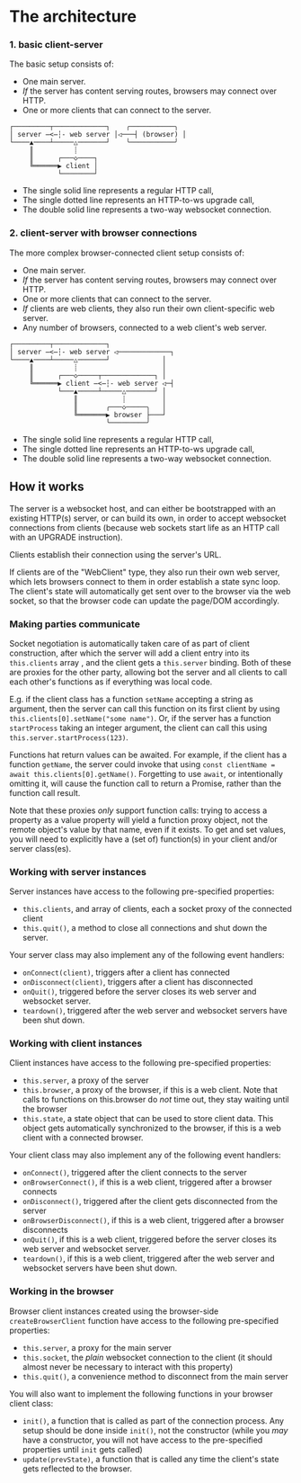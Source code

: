 # The architecture

### 1. basic client-server

The basic setup consists of:

- One main server.
- _If_ the server has content serving routes, browsers may connect over HTTP.
- One or more clients that can connect to the server.

```
┌─────────┬─────────────┐    ╭───────────╮
│ server ̶<̶┆- web server │◁───┤ (browser) │
└────▲────┴─────△───────┘    ╰───────────╯
     ║          ┊
     ║      ┌───◇────┐
     ╚══════▶ client │
            └────────┘
```

- The single solid line represents a regular HTTP call,
- The single dotted line represents an HTTP-to-ws upgrade call,
- The double solid line represents a two-way websocket connection.

### 2. client-server with browser connections

The more complex browser-connected client setup consists of:

- One main server.
- _If_ the server has content serving routes, browsers may connect over HTTP.
- One or more clients that can connect to the server.
- _If_ clients are web clients, they also run their own client-specific web server.
- Any number of browsers, connected to a web client's web server.

```
┌─────────┬─────────────┐
│ server ̶<̶┆- web server ◁─────────────┐
└────▲────┴─────△───────┘             │
     ║          ┊                     │
     ║      ┌───◇─────┬─────────────┐ │
     ╚══════▶ client ̶<̶┆- web server ◁─┤
            └───▲─────┴─────△───────┘ │
                ║           ┊         │
                ║       ╭───◇─────╮   │
                ╚═══════▶ browser ├───┘
                        ╰─────────╯
```

- The single solid line represents a regular HTTP call,
- The single dotted line represents an HTTP-to-ws upgrade call,
- The double solid line represents a two-way websocket connection.

## How it works

The server is a websocket host, and can either be bootstrapped with an existing HTTP(s) server, or can build its own, in order to accept websocket connections from clients (because web sockets start life as an HTTP call with an UPGRADE instruction).

Clients establish their connection using the server's URL.

If clients are of the "WebClient" type, they also run their own web server, which lets browsers connect to them in order establish a state sync loop. The client's state will automatically get sent over to the browser via the web socket, so that the browser code can update the page/DOM accordingly.

### Making parties communicate

Socket negotiation is automatically taken care of as part of client construction, after which the server will add a client entry into its `this.clients` array , and the client gets a `this.server` binding. Both of these are proxies for the other party, allowing bot the server and all clients to call each other's functions as if everything was local code.

E.g. if the client class has a function `setName` accepting a string as argument, then the server can call this function on its first client by using `this.clients[0].setName("some name")`. Or, if the server has a function `startProcess` taking an integer argument, the client can call this using `this.server.startProcess(123)`.

Functions hat return values can be awaited. For example, if the client has a function `getName`, the server could invoke that using `const clientName = await this.clients[0].getName()`. Forgetting to use `await`, or intentionally omitting it, will cause the function call to return a Promise, rather than the function call result.

Note that these proxies _only_ support function calls: trying to access a property as a value property will yield a function proxy object, not the remote object's value by that name, even if it exists. To get and set values, you will need to explicitly have a (set of) function(s) in your client and/or server class(es).

### Working with server instances

Server instances have access to the following pre-specified properties:

- `this.clients`, and array of clients, each a socket proxy of the connected client
- `this.quit()`, a method to close all connections and shut down the server.

Your server class may also implement any of the following event handlers:

- `onConnect(client)`, triggers after a client has connected
- `onDisconnect(client)`, triggers after a client has disconnected
- `onQuit()`, triggered before the server closes its web server and websocket server.
- `teardown()`, triggered after the web server and websocket servers have been shut down.

### Working with client instances

Client instances have access to the following pre-specified properties:

- `this.server`, a proxy of the server
- `this.browser`, a proxy of the browser, if this is a web client. Note that calls to functions on this.browser do _not_ time out, they stay waiting until the browser
- `this.state`, a state object that can be used to store client data. This object gets automatically synchronized to the browser, if this is a web client with a connected browser.

Your client class may also implement any of the following event handlers:

- `onConnect()`, triggered after the client connects to the server
- `onBrowserConnect()`, if this is a web client, triggered after a browser connects
- `onDisconnect()`, triggered after the client gets disconnected from the server
- `onBrowserDisconnect()`, if this is a web client, triggered after a browser disconnects
- `onQuit()`, if this is a web client, triggered before the server closes its web server and websocket server.
- `teardown()`, if this is a web client, triggered after the web server and websocket servers have been shut down.

### Working in the browser

Browser client instances created using the browser-side `createBrowserClient` function have access to the following pre-specified properties:

- `this.server`, a proxy for the main server
- `this.socket`, the _plain_ websocket connection to the client (it should almost never be necessary to interact with this property)
- `this.quit()`, a convenience method to disconnect from the main server

You will also want to implement the following functions in your browser client class:

- `init()`, a function that is called as part of the connection process. Any setup should be done inside `init()`, not the constructor (while you _may_ have a constructor, you will not have access to the pre-specified properties until `init` gets called)
- `update(prevState)`, a function that is called any time the client's state gets reflected to the browser.
